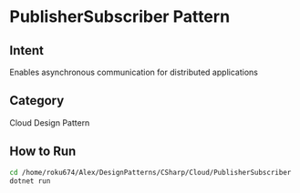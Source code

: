 # PublisherSubscriber Pattern

## Intent
Enables asynchronous communication for distributed applications

## Category
Cloud Design Pattern

## How to Run
```bash
cd /home/roku674/Alex/DesignPatterns/CSharp/Cloud/PublisherSubscriber
dotnet run
```
